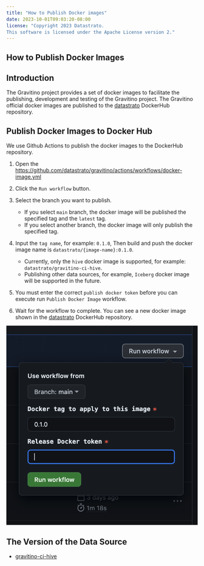```yaml
---
title: "How to Publish Docker images"
date: 2023-10-01T09:03:20-08:00
license: "Copyright 2023 Datastrato.
This software is licensed under the Apache License version 2."
---
```


## How to Publish Docker Images

## Introduction

The Gravitino project provides a set of docker images to facilitate the publishing, development and testing of the Gravitino project.
The Gravitino official docker images are published to the [datastrato](https://hub.docker.com/u/datastrato) DockerHub repository.

## Publish Docker Images to Docker Hub

We use Github Actions to publish the docker images to the DockerHub repository.

1. Open the https://github.com/datastrato/gravitino/actions/workflows/docker-image.yml
2. Click the `Run workflow` button.
3. Select the branch you want to publish.

   + If you select `main` branch, the docker image will be published the specified tag and the `latest` tag.
   + If you select another branch, the docker image will only publish the specified tag.

4. Input the `tag name`, for example: `0.1.0`, Then build and push the docker image name is `datastrato/{image-name}:0.1.0`.

   + Currently, only the `hive` docker image is supported, for example: `datastrato/gravitino-ci-hive`.
   + Publishing other data sources, for example, `Iceberg` docker image will be supported in the future.

5. You must enter the correct `publish docker token` before you can execute run `Publish Docker Image` workflow.
6. Wait for the workflow to complete. You can see a new docker image shown in the [datastrato](https://hub.docker.com/u/datastrato) DockerHub repository.

![](assets/publish-docker-image.png)

## The Version of the Data Source

+ [gravitino-ci-hive](../dev/docker/hive/README.md)
